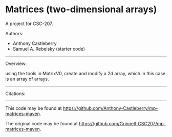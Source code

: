# Matrices (two-dimensional arrays)

A project for CSC-207.

Authors:

* Anthony Castleberry
* Samuel A. Rebelsky (starter code)

---

Overview:

using the tools in MatrixV0, create and modify a 2d array, which in this case is an array of arrays.

---

Citations:

---

This code may be found at <https://github.com/Anthony-Castleberry/mp-matrices-maven>. 

The original code may be found at <https://github.com/Grinnell-CSC207/mp-matrices-maven>.
